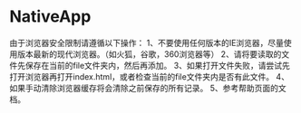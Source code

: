 ﻿# NativeApp

由于浏览器安全限制请遵循以下操作：
1、不要使用任何版本的IE浏览器，尽量使用版本最新的现代浏览器。（如火狐，谷歌，360浏览器等）
2、请将要读取的文件先保存在当前的file文件夹内，然后再添加。
3、如果打开文件失败，请尝试先打开浏览器再打开index.html，或者检查当前的file文件夹内是否有此文件。
4、如果手动清除浏览器缓存将会清除之前保存的所有记录。
5、参考帮助页面的文档。